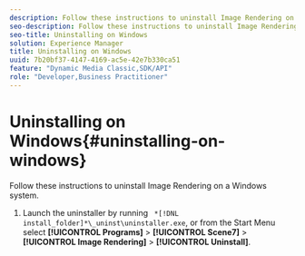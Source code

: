 ```yaml
---
description: Follow these instructions to uninstall Image Rendering on a Windows system.
seo-description: Follow these instructions to uninstall Image Rendering on a Windows system.
seo-title: Uninstalling on Windows
solution: Experience Manager
title: Uninstalling on Windows
uuid: 7b20bf37-4147-4169-ac5e-42e7b330ca51
feature: "Dynamic Media Classic,SDK/API"
role: "Developer,Business Practitioner"
---
```


# Uninstalling on Windows{#uninstalling-on-windows}

Follow these instructions to uninstall Image Rendering on a Windows system.

1. Launch the uninstaller by running ` *[!DNL install_folder]*\_uninst\uninstaller.exe`, or from the Start Menu select **[!UICONTROL Programs]** > **[!UICONTROL Scene7]** > **[!UICONTROL Image Rendering]** > **[!UICONTROL Uninstall]**.
